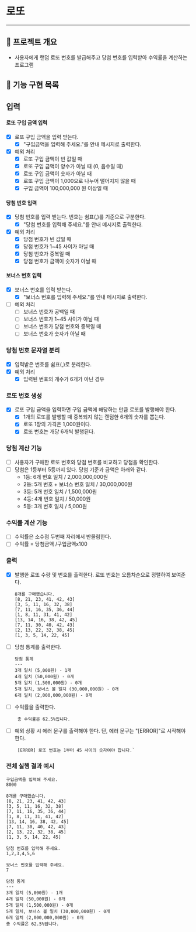 # 로또

---

## 📌 프로젝트 개요
- 사용자에게 랜덤 로또 번호를 발급해주고 당첨 번호를 입력받아 수익률을 계산하는 프로그램

## 📝 기능 구현 목록
## 입력
#### 로또 구입 금액 입력
- [X] 로또 구입 금액을 입력 받는다.
  - [X] "구입금액을 입력해 주세요."를 안내 메시지로 출력한다.
- [X] 예외 처리
  - [X] 로또 구입 금액이 빈 값일 때
  - [X] 로또 구입 금액이 양수가 아닐 때 (0, 음수일 때)
  - [X] 로또 구입 금액이 숫자가 아닐 때
  - [X] 로또 구입 금액이 1,000으로 나누어 떨어지지 않을 때
  - [X] 구입 금액이 100,000,000 원 이상일 때

#### 당첨 번호 입력
- [X] 당첨 번호를 입력 받는다. 번호는 쉼표(,)를 기준으로 구분한다.
  - [X] "당첨 번호를 입력해 주세요."를 안내 메시지로 출력한다.
- [X] 예외 처리
  - [X] 당첨 번호가 빈 값일 때
  - [X] 당첨 번호가 1~45 사이가 아닐 때
  - [X] 당첨 번호가 중복일 때
  - [X] 당첨 번호가 금액이 숫자가 아닐 때

#### 보너스 번호 입력
- [X] 보너스 번호를 입력 받는다.
  - [X] "보너스 번호를 입력해 주세요."를 안내 메시지로 출력한다.
- [ ] 예외 처리
  - [ ] 보너스 번호가 공백일 때
  - [ ] 보너스 번호가 1~45 사이가 아닐 때
  - [ ] 보너스 번호가 당첨 번호와 중복일 때
  - [ ] 보너스 번호가 숫자가 아닐 때

### 당첨 번호 문자열 분리
- [X] 입력받은 번호를 쉼표(,)로 분리한다.
- [X] 예외 처리
  - [X] 입력된 번호의 개수가 6개가 아닌 경우

### 로또 번호 생성
- [X] 로또 구입 금액을 입력하면 구입 금액에 해당하는 만큼 로또를 발행해야 한다.
  - [X] 1개의 로또를 발행할 때 중복되지 않는 랜덤한 6개의 숫자를 뽑는다.
  - [X] 로또 1장의 가격은 1,000원이다.
  - [X] 로또 번호는 개당 6개씩 발행된다.

### 당첨 계산 기능
- [ ] 사용자가 구매한 로또 번호와 당첨 번호를 비교하고 당첨을 확인한다.
- [ ] 당첨은 1등부터 5등까지 있다. 당첨 기준과 금액은 아래와 같다.
  - 1등: 6개 번호 일치 / 2,000,000,000원
  - 2등: 5개 번호 + 보너스 번호 일치 / 30,000,000원
  - 3등: 5개 번호 일치 / 1,500,000원
  - 4등: 4개 번호 일치 / 50,000원
  - 5등: 3개 번호 일치 / 5,000원

### 수익률 계산 기능
- [ ] 수익률은 소수점 두번째 자리에서 반올림한다.
- [ ] 수익률 = 당첨금액 /구입금액x100

### 출력
- [X] 발행한 로또 수량 및 번호를 출력한다. 로또 번호는 오름차순으로 정렬하여 보여준다.
 
      8개를 구매했습니다.
      [8, 21, 23, 41, 42, 43]
      [3, 5, 11, 16, 32, 38]
      [7, 11, 16, 35, 36, 44]
      [1, 8, 11, 31, 41, 42]
      [13, 14, 16, 38, 42, 45]
      [7, 11, 30, 40, 42, 43]
      [2, 13, 22, 32, 38, 45]
      [1, 3, 5, 14, 22, 45] 

- [ ] 당첨 통계를 출력한다.

      당첨 통계
      ---
      3개 일치 (5,000원) - 1개
      4개 일치 (50,000원) - 0개
      5개 일치 (1,500,000원) - 0개
      5개 일치, 보너스 볼 일치 (30,000,000원) - 0개
      6개 일치 (2,000,000,000원) - 0개

- [ ] 수익률을 출력한다.
 
       총 수익률은 62.5%입니다.
- [ ] 예외 상황 시 에러 문구를 출력해야 한다. 단, 에러 문구는 "[ERROR]"로 시작해야 한다.
 
       [ERROR] 로또 번호는 1부터 45 사이의 숫자여야 합니다.`



### 전체 실행 결과 예시

    구입금액을 입력해 주세요.
    8000
    
    8개를 구매했습니다.
    [8, 21, 23, 41, 42, 43]
    [3, 5, 11, 16, 32, 38]
    [7, 11, 16, 35, 36, 44]
    [1, 8, 11, 31, 41, 42]
    [13, 14, 16, 38, 42, 45]
    [7, 11, 30, 40, 42, 43]
    [2, 13, 22, 32, 38, 45]
    [1, 3, 5, 14, 22, 45]
    
    당첨 번호를 입력해 주세요.
    1,2,3,4,5,6
    
    보너스 번호를 입력해 주세요.
    7
    
    당첨 통계
    ---
    3개 일치 (5,000원) - 1개
    4개 일치 (50,000원) - 0개
    5개 일치 (1,500,000원) - 0개
    5개 일치, 보너스 볼 일치 (30,000,000원) - 0개
    6개 일치 (2,000,000,000원) - 0개
    총 수익률은 62.5%입니다.
